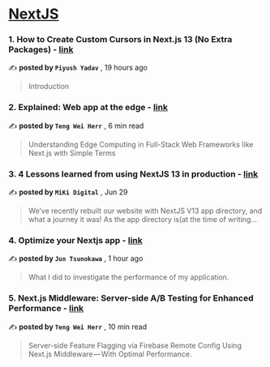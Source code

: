 
<h1><a href=https://medium.com/tag/nextjs/recommended target="_blank" rel="noopener noreferrer">NextJS</a></h1>
<h3>1. How to Create Custom Cursors in Next.js 13 (No Extra Packages) - <a href=https://medium.com/stackademic/how-to-create-custom-cursor-in-nextjs-13-no-extra-packages-060369a736c9?source=tag_recommended_feed---------0-84----------nextjs----------fc01bf82_17e5_4a1c_b656_5b8a5e65f49b------- target="_blank" rel="noopener noreferrer">link</a></h3>

✍️ **posted by `Piyush Yadav`** <date> , 19 hours ago</date>

<blockquote>Introduction</blockquote>

<h3>2. Explained: Web app at the edge - <a href=https://medium.com/gitconnected/explained-web-app-at-the-edge-fb391985a0a5?source=tag_recommended_feed---------1-107----------nextjs----------fc01bf82_17e5_4a1c_b656_5b8a5e65f49b------- target="_blank" rel="noopener noreferrer">link</a></h3>

✍️ **posted by `Teng Wei Herr`** <date> , 6 min read</date>

<blockquote>Understanding Edge Computing in Full-Stack Web Frameworks like Next.js with Simple Terms</blockquote>

<h3>3. 4 Lessons learned from using NextJS 13 in production - <a href=https://medium.com/@miki.digital/4-lessons-learned-from-using-nextjs-13-in-production-3c1176b97d07?source=tag_recommended_feed---------2-85----------nextjs----------fc01bf82_17e5_4a1c_b656_5b8a5e65f49b------- target="_blank" rel="noopener noreferrer">link</a></h3>

✍️ **posted by `MiKi Digital`** <date> , Jun 29</date>

<blockquote>We’ve recently rebuilt our website with NextJS V13 app directory, and what a journey it was! As the app directory is(at the time of writing…</blockquote>

<h3>4. Optimize your Nextjs app - <a href=https://medium.com/@jun55tsuno/optimize-your-nextjs-app-e4fe9718fc8a?source=tag_recommended_feed---------3-84----------nextjs----------fc01bf82_17e5_4a1c_b656_5b8a5e65f49b------- target="_blank" rel="noopener noreferrer">link</a></h3>

✍️ **posted by `Jun Tsunokawa`** <date> , 1 hour ago</date>

<blockquote>What I did to investigate the performance of my application.</blockquote>

<h3>5. Next.js Middleware: Server-side A/B Testing for Enhanced Performance - <a href=https://medium.com/gitconnected/next-js-middleware-server-side-a-b-testing-for-enhanced-performance-f13ed0aa0b40?source=tag_recommended_feed---------4-107----------nextjs----------fc01bf82_17e5_4a1c_b656_5b8a5e65f49b------- target="_blank" rel="noopener noreferrer">link</a></h3>

✍️ **posted by `Teng Wei Herr`** <date> , 10 min read</date>

<blockquote>Server-side Feature Flagging via Firebase Remote Config Using Next.js Middleware — With Optimal Performance.</blockquote>


